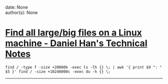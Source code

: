 
date: None  
author(s): None  

# [Find all large/big files on a Linux machine - Daniel Han's Technical Notes](https://sites.google.com/site/xiangyangsite/home/technical-tips/linux-unix/common-tips/linux)


    find / -type f -size +20000k -exec ls -lh {} \; | awk '{ print $9 ": " $5 }' find / -size +10240000c -exec du -h {} \;  
  
---

